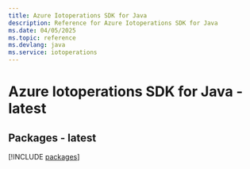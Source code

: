 ```yaml
---
title: Azure Iotoperations SDK for Java
description: Reference for Azure Iotoperations SDK for Java
ms.date: 04/05/2025
ms.topic: reference
ms.devlang: java
ms.service: iotoperations
---
```

# Azure Iotoperations SDK for Java - latest
## Packages - latest
[!INCLUDE [packages](iotoperations-index.md)]